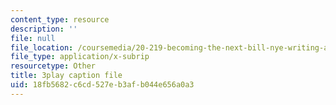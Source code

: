 ```yaml
---
content_type: resource
description: ''
file: null
file_location: /coursemedia/20-219-becoming-the-next-bill-nye-writing-and-hosting-the-educational-show-january-iap-2015/18fb5682c6cd527eb3afb044e656a0a3_RINP7d9ohaw.vtt
file_type: application/x-subrip
resourcetype: Other
title: 3play caption file
uid: 18fb5682-c6cd-527e-b3af-b044e656a0a3
---
```

